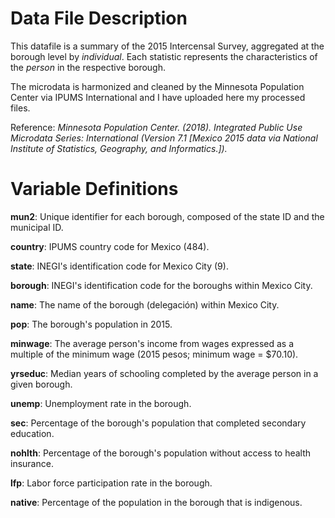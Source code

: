 # Data File Description

This datafile is a summary of the 2015 Intercensal Survey, aggregated at the borough level by *individual*. Each statistic represents the characteristics of the *person* in the respective borough.

The microdata is harmonized and cleaned by the Minnesota Population Center via IPUMS International and I have uploaded here my processed files.

Reference: *Minnesota Population Center. (2018). Integrated Public Use Microdata Series: International (Version 7.1 [Mexico 2015 data via National Institute of Statistics, Geography, and Informatics.]).*


# Variable Definitions

**mun2**: Unique identifier for each borough, composed of the state ID and the municipal ID.

**country**: IPUMS country code for Mexico (484).

**state**: INEGI's identification code for Mexico City (9).

**borough**: INEGI's identification code for the boroughs within Mexico City.

**name**: The name of the borough (delegación) within Mexico City.

**pop**: The borough's population in 2015.

**minwage**: The average person's income from wages expressed as a multiple of the minimum wage (2015 pesos; minimum wage = $70.10).

**yrseduc**: Median years of schooling completed by the average person in a given borough.

**unemp**: Unemployment rate in the borough.

**sec**: Percentage of the borough's population that completed secondary education.

**nohlth**: Percentage of the borough's population without access to health insurance.

**lfp**: Labor force participation rate in the borough.

**native**: Percentage of the population in the borough that is indigenous.
